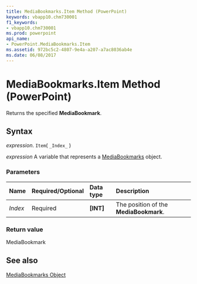 ```yaml
---
title: MediaBookmarks.Item Method (PowerPoint)
keywords: vbapp10.chm730001
f1_keywords:
- vbapp10.chm730001
ms.prod: powerpoint
api_name:
- PowerPoint.MediaBookmarks.Item
ms.assetid: 972bc5c2-4807-9e4a-a207-a7ac8036ab4e
ms.date: 06/08/2017
---
```



# MediaBookmarks.Item Method (PowerPoint)

Returns the specified  **MediaBookmark**.


## Syntax

 _expression_. `Item`( `_Index_` )

 _expression_ A variable that represents a [MediaBookmarks](./PowerPoint.MediaBookmarks.md) object.


### Parameters



|Name|Required/Optional|Data type|Description|
|:-----|:-----|:-----|:-----|
| _Index_|Required|**[INT]**|The position of the  **MediaBookmark**.|

### Return value

MediaBookmark


## See also


[MediaBookmarks Object](PowerPoint.MediaBookmarks.md)

